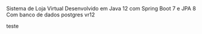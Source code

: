 Sistema de Loja Virtual
Desenvolvido em Java 12 com Spring Boot 7 e JPA 8
Com banco de dados postgres vr12

teste
